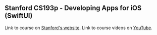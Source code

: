 ## Stanford CS193p - Developing Apps for iOS (SwiftUI)

Link to course on [Stanford's website](https://cs193p.sites.stanford.edu/).
Link to course videos on [YouTube](https://www.youtube.com/watch?v=jbtqIBpUG7g&list=PLpGHT1n4-mAtTj9oywMWoBx0dCGd51_yG&index=2&t=0s).

